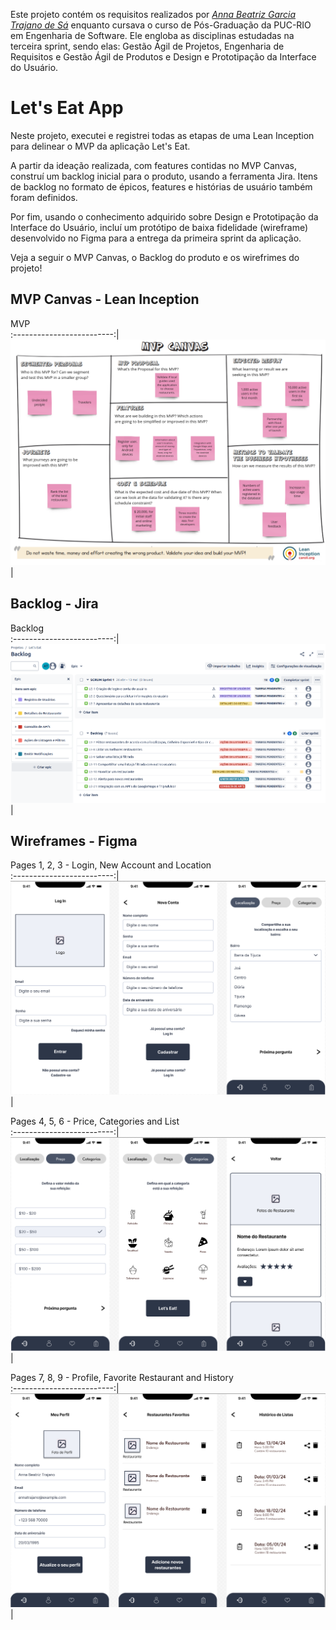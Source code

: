 Este projeto contém os requisitos realizados por _[Anna Beatriz Garcia Trajano de Sá](www.linkedin.com/in/anna-beatriz-trajano-de-sá)_ enquanto cursava o curso de Pós-Graduação da PUC-RIO em Engenharia de Software. Ele engloba as disciplinas estudadas na terceira sprint, sendo elas: Gestão Ágil de Projetos, Engenharia de Requisitos e Gestão Ágil de Produtos e 
Design e Prototipação da Interface do Usuário.

# Let's Eat App

Neste projeto, executei e registrei todas as etapas de uma Lean Inception para delinear o MVP da aplicação Let's Eat.

A partir da ideação realizada, com features contidas no MVP Canvas, construí um backlog inicial para o produto, usando a ferramenta Jira. Itens de backlog no formato de épicos, features e histórias de usuário também foram definidos.

Por fim, usando o conhecimento adquirido sobre Design e Prototipação da Interface do Usuário, incluí um protótipo de baixa fidelidade (wireframe) desenvolvido no Figma para a entrega da primeira sprint da aplicação.

Veja a seguir o MVP Canvas, o Backlog do produto e os wirefrimes do projeto!

## MVP Canvas - Lean Inception

MVP           
:-------------------------:|
![Screeshot](./images/mvp.png)  |

## Backlog - Jira

Backlog          
:-------------------------:|
![Screeshot](./images/backlog.png)  |

## Wireframes - Figma

Pages 1, 2, 3 - Login, New Account and Location            
:-------------------------:|
![Screeshot](./wireframe-lets-eat/1_2_3.png)  |

Pages 4, 5, 6 - Price, Categories and List              
:-------------------------:|
![Screeshot](./wireframe-lets-eat/4_5_6.png)  |

Pages 7, 8, 9 - Profile, Favorite Restaurant and History            
:-------------------------:|
![Screeshot](./wireframe-lets-eat/7_8_9.png)  |
